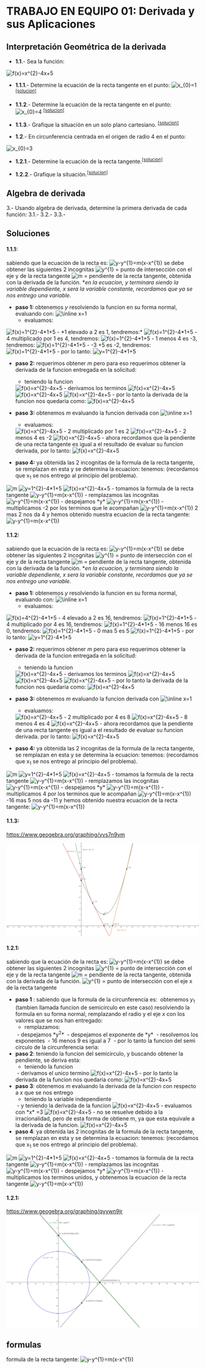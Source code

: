 <style>
@media print{
   .noprint{
       display:none;
   }
}
</style>
# TRABAJO EN EQUIPO 01: Derivada y sus Aplicaciones

## Interpretación Geométrica de la derivada
- **1.1**.- Sea la función:
<img src="https://latex.codecogs.com/svg.image?f(x)=x^{2}-4x&plus;5" title="f(x)=x^{2}-4x+5" />

  - **1.1.1**.- Determine la ecuación de la recta tangente en el punto:
<img src="https://latex.codecogs.com/svg.image?x_{0}=1" title="x_{0}=1" /> <sup class="noprint">[[solucion]]() </sup>

  - **1.1.2**.- Determine la ecuación de la recta tangente en el punto:
<img src="https://latex.codecogs.com/svg.image?x_{0}=4" title="x_{0}=4" /> <sup class="noprint">[[solucion]]() </sup>

  - **1.1.3**.- Grafique la situación en un solo plano cartesiano. <sup class="noprint">[[solucion]]() </sup>

- **1.2**.- En circunferencia centrada en el origen de radio 4 en el punto:
<img src="https://latex.codecogs.com/svg.image?x_{0}=3" title="x_{0}=3" />

  - **1.2.1**.- Determine la ecuación de la recta tangente.<sup class="noprint">[[solucion]]() </sup>

  - **1.2.2**.- Grafique la situación.<sup class="noprint">[[solucion]]() </sup>

## Algebra de derivada

3.- Usando algebra de derivada, determine la primera derivada de cada función:
3.1.-
3.2.-
3.3.-

<div style="page-break-after: always;"></div>

## Soluciones

#### 1.1.1:

sabiendo que la ecuación de la recta es:
<img src="https://latex.codecogs.com/svg.image?y-y_1=m(x-x_1)" title="y-y^{1}=m(x-x^{1})" />
se debe obtener las siguientes 2 incognitas
<img src="https://latex.codecogs.com/svg.image?y_1" title="y^{1}" /> = punto de intersección con el eje y de la recta tangente
<img src="https://latex.codecogs.com/svg.image?m" title="m" /> = pendiente de la recta tangente, obtenida con la derivada de la función.
**en la ecuacion, *y* terminara siendo la variable dependiente, *x* sera la variable constante, recordamos que ya se nos entrego una variable.*
  
- **paso 1:** obtenemos *y* resolviendo la funcion en su forma normal, evaluando con:
  <img src="https://latex.codecogs.com/svg.image?\inline&space;x=1" title="\inline x=1" />
  - evaluamos:
<img src="https://latex.codecogs.com/svg.image?f(1)=\mathbf{1^{2}}-4*1&plus;5" title="f(x)=1^{2}-4*1+5" />
  - *1 elevado a 2 es 1, tendremos:*
<img src="https://latex.codecogs.com/svg.image?f(1)=1-\mathbf{4*1}&plus;5" title="f(x)=1^{2}-4*1+5" />
  - 4 multiplicado por 1 es 4, tendremos:
<img src="https://latex.codecogs.com/svg.image?f(1)=\mathbf{1-4}&plus;5" title="f(x)=1^{2}-4*1+5" />
  - 1 menos 4 es -3, tendremos:
  <img src="https://latex.codecogs.com/svg.image?f(1)=\mathbf{-3&plus;5}" title="f(x)=1^{2}-4*1+5" />
  - -3 +5 es -2, tendremos:
  <img src="https://latex.codecogs.com/svg.image?f(1)=2" title="f(x)=1^{2}-4*1+5" />
  - por lo tanto:
  <img src="https://latex.codecogs.com/svg.image?y_1=2" title="y=1^{2}-4*1+5" />

- **paso 2:** requerimos obtener *m* pero para eso requerimos obtener la derivada de la funcion entregada en la solicitud:
  - teniendo la funcion
  <img src="https://latex.codecogs.com/svg.image?f(x)=x^{2}-4x&plus;5" title="f(x)=x^{2}-4x+5" />
  - derivamos los terminos
  <img src="https://latex.codecogs.com/svg.image?{x^{2}}'=2x" title="f(x)=x^{2}-4x+5" />
  <img src="https://latex.codecogs.com/svg.image?{-4x}'=-4" title="f(x)=x^{2}-4x+5" />
  <img src="https://latex.codecogs.com/svg.image?{5}'=0" title="f(x)=x^{2}-4x+5" />
  - por lo tanto la derivada de la funcion nos quedaria como:
  <img src="https://latex.codecogs.com/svg.image?f(x)'=2x-4" title="f(x)=x^{2}-4x+5" />

- **paso 3:** obtenemos *m* evaluando la funcion derivada con
  <img src="https://latex.codecogs.com/svg.image?\inline&space;x=1" title="\inline x=1" />
  - evaluamos:
  <img src="https://latex.codecogs.com/svg.image?f(1)'=(2*1)-4" title="f(x)=x^{2}-4x+5" />
  - 2 multiplicado por 1 es 2
  <img src="https://latex.codecogs.com/svg.image?f(1)'=(2*1)-4" title="f(x)=x^{2}-4x+5" />
  - 2 menos 4 es -2
  <img src="https://latex.codecogs.com/svg.image?f(1)'=2-4" title="f(x)=x^{2}-4x+5" />
  - ahora recordamos que la pendiente de una recta tangente es igual a el resultado de evaluar su funcion derivada, por lo tanto:
  <img src="https://latex.codecogs.com/svg.image?m=-2" title="f(x)=x^{2}-4x+5" />
- **paso 4:** ya obtenida las 2 incognitas de la formula de la recta tangente, se remplazan en esta y se determina la ecuacion:
  tenemos:
  (recordamos que x<sub>1</sub> se nos entrego al principio del problema).
 <img src="https://latex.codecogs.com/svg.image?x_1=1" title="m" />
  <img src="https://latex.codecogs.com/svg.image?y_1=2" title="y=1^{2}-4*1+5" />
  <img src="https://latex.codecogs.com/svg.image?m=-2" title="f(x)=x^{2}-4x+5" />
  - tomamos la formula de la recta tangente
  <img src="https://latex.codecogs.com/svg.image?y-y_1=m(x-x_1)" title="y-y^{1}=m(x-x^{1})" />
  - remplazamos las incognitas
  <img src="https://latex.codecogs.com/svg.image?y-2=-2(x-1)" title="y-y^{1}=m(x-x^{1})" />
  - despejamos *y*
  <img src="https://latex.codecogs.com/svg.image?y=-2(x-1)+2" title="y-y^{1}=m(x-x^{1})" />
  - multiplicamos -2 por los terminos que le acompañan
  <img src="https://latex.codecogs.com/svg.image?y=-2x+2+2" title="y-y^{1}=m(x-x^{1})" />
  2 mas 2 nos da 4 y hemos obtenido nuestra ecuacion de la recta tangente:
  <img src="https://latex.codecogs.com/svg.image?y=-2x+4" title="y-y^{1}=m(x-x^{1})" />

#### 1.1.2:

sabiendo que la ecuación de la recta es:
<img src="https://latex.codecogs.com/svg.image?y-y_1=m(x-x_1)" title="y-y^{1}=m(x-x^{1})" />
se debe obtener las siguientes 2 incognitas
<img src="https://latex.codecogs.com/svg.image?y_1" title="y^{1}" /> = punto de intersección con el eje y de la recta tangente
<img src="https://latex.codecogs.com/svg.image?m" title="m" /> = pendiente de la recta tangente, obtenida con la derivada de la función.
**en la ecuacion, *y* terminara siendo la variable dependiente, *x* sera la variable constante, recordamos que ya se nos entrego una variable.*
  
- **paso 1:** obtenemos *y* resolviendo la funcion en su forma normal, evaluando con:
  <img src="https://latex.codecogs.com/svg.image?\inline&space;x=4" title="\inline x=1" />
  - evaluamos:
<img src="https://latex.codecogs.com/svg.image?f(4)=\mathbf{4^{2}}-4*4&plus;5" title="f(x)=4^{2}-4*1+5" />
  - 4 elevado a 2 es 16, tendremos:
<img src="https://latex.codecogs.com/svg.image?f(4)=16-\mathbf{4*4}&plus;5" title="f(x)=1^{2}-4*1+5" />
  - 4 multiplicado por 4 es 16, tendremos:
<img src="https://latex.codecogs.com/svg.image?f(4)=\mathbf{16-16}&plus;5" title="f(x)=1^{2}-4*1+5" />
  - 16 menos 16 es 0, tendremos:
  <img src="https://latex.codecogs.com/svg.image?f(4)=\mathbf{0+5}" title="f(x)=1^{2}-4*1+5" />
  - 0 mas 5 es 5
  <img src="https://latex.codecogs.com/svg.image?f(4)=5" title="f(x)=1^{2}-4*1+5" />
  - por lo tanto:
  <img src="https://latex.codecogs.com/svg.image?y_1=5" title="y=1^{2}-4*1+5" />

- **paso 2:** requerimos obtener *m* pero para eso requerimos obtener la derivada de la funcion entregada en la solicitud:
  - teniendo la funcion
  <img src="https://latex.codecogs.com/svg.image?f(x)=x^{2}-4x&plus;5" title="f(x)=x^{2}-4x+5" />
  - derivamos los terminos
  <img src="https://latex.codecogs.com/svg.image?{x^{2}}'=2x" title="f(x)=x^{2}-4x+5" />
  <img src="https://latex.codecogs.com/svg.image?{-4x}'=-4" title="f(x)=x^{2}-4x+5" />
  <img src="https://latex.codecogs.com/svg.image?{5}'=0" title="f(x)=x^{2}-4x+5" />
  - por lo tanto la derivada de la funcion nos quedaria como:
  <img src="https://latex.codecogs.com/svg.image?f(x)'=2x-4" title="f(x)=x^{2}-4x+5" />

- **paso 3:** obtenemos *m* evaluando la funcion derivada con
  <img src="https://latex.codecogs.com/svg.image?\inline&space;x=4" title="\inline x=1" />
  - evaluamos:
  <img src="https://latex.codecogs.com/svg.image?f(4)'=(2*4)-4" title="f(x)=x^{2}-4x+5" />
  - 2 multiplicado por 4 es 8
  <img src="https://latex.codecogs.com/svg.image?f(4)'=8-4" title="f(x)=x^{2}-4x+5" />
  - 8 menos 4 es 4
  <img src="https://latex.codecogs.com/svg.image?f(4)'=4" title="f(x)=x^{2}-4x+5" />
  - ahora recordamos que la pendiente de una recta tangente es igual a el resultado de evaluar su funcion derivada. por lo tanto:
  <img src="https://latex.codecogs.com/svg.image?m=4" title="f(x)=x^{2}-4x+5" />

- **paso 4:** ya obtenida las 2 incognitas de la formula de la recta tangente, se remplazan en esta y se determina la ecuacion:
  tenemos:
  (recordamos que x<sub>1</sub> se nos entrego al principio del problema).
 <img src="https://latex.codecogs.com/svg.image?x_1=4" title="m" />
  <img src="https://latex.codecogs.com/svg.image?y_1=5" title="y=1^{2}-4*1+5" />
  <img src="https://latex.codecogs.com/svg.image?m=4" title="f(x)=x^{2}-4x+5" />
  - tomamos la formula de la recta tangente
  <img src="https://latex.codecogs.com/svg.image?y-y_1=m(x-x_1)" title="y-y^{1}=m(x-x^{1})" />
  - remplazamos las incognitas
  <img src="https://latex.codecogs.com/svg.image?y-5=4(x-4)" title="y-y^{1}=m(x-x^{1})" />
  - despejamos *y*
  <img src="https://latex.codecogs.com/svg.image?y=4(x-4)+5" title="y-y^{1}=m(x-x^{1})" />
  - multiplicamos 4 por los terminos que le acompañan
  <img src="https://latex.codecogs.com/svg.image?y=4x-16+5" title="y-y^{1}=m(x-x^{1})" />
  -16 mas 5 nos da -11 y hemos obtenido nuestra ecuacion de la recta tangente:
  <img src="https://latex.codecogs.com/svg.image?y=4x-11" title="y-y^{1}=m(x-x^{1})" />

#### 1.1.3:
https://www.geogebra.org/graphing/yvs7n9vm

<img src="img\taller_1_1_1_3.png">

#### 1.2.1:
sabiendo que la ecuación de la recta es:
<img src="https://latex.codecogs.com/svg.image?y-y_1=m(x-x_1)" title="y-y^{1}=m(x-x^{1})" />
se debe obtener las siguientes 2 incognitas
<img src="https://latex.codecogs.com/svg.image?y_1" title="y^{1}" /> = punto de intersección con el eje y de la recta tangente
<img src="https://latex.codecogs.com/svg.image?m" title="m" /> = pendiente de la recta tangente, obtenida con la derivada de la función.
<img src="https://latex.codecogs.com/svg.image?x_1" title="y^{1}" /> = punto de intersección con el eje x de la recta tangente



- **paso 1** :
  sabiendo que la formula de la circunferencia es:
  <img src="https://latex.codecogs.com/svg.image?y^{2}+x^{2}=r^{2}" title="" />
  obtenemos *y*<sub>1</sub> (tambien llamada funcion de semicirculo en este caso) resolviendo la formula en su forma normal, remplazando el radio y el eje *x* con los valores que se nos han entregado:
  <img src="https://latex.codecogs.com/svg.image?r=4" title="" />
  <img src="https://latex.codecogs.com/svg.image?x=3" title="" />
  - remplazamos:
  <img src="https://latex.codecogs.com/svg.image?y^{2}+3^{2}=4^{2}" title="" />
  - despejamos *y<sup>2</sup>*
  <img src="https://latex.codecogs.com/svg.image?y^{2}=4^{2}-3^{2}" title="" />
  - despejamos el exponente de *y*
  <img src="https://latex.codecogs.com/svg.image?y=\pm\sqrt{4^{2}-3^{2}}" title="" />
  - resolvemos los exponentes
  <img src="https://latex.codecogs.com/svg.image?y=\pm\sqrt{16-9}" title="" />
  - 16 menos 9 es igual a 7
  <img src="https://latex.codecogs.com/svg.image?y=\pm\sqrt{7}" title="" />
  - por lo tanto la funcion del semi circulo de la circunferencia seria:
  <img src="https://latex.codecogs.com/svg.image?f(x)=\pm\sqrt{7}" title="" />
- **paso 2**:
  teniendo la funcion del semicirculo, y buscando obtener la pendiente, se deriva esta:
  - teniendo la funcion
  <img src="https://latex.codecogs.com/svg.image?f(x)=\pm\sqrt{7}" title="" />
  - derivamos el unico termino
  <img src="https://latex.codecogs.com/svg.image?{\pm\sqrt{7}}'=\frac{x}{\pm\sqrt{7}}" title="f(x)=x^{2}-4x+5" />
  - por lo tanto la derivada de la funcion nos quedaria como:
    <img src="https://latex.codecogs.com/svg.image?f(x)'=\frac{x}{\pm\sqrt{7}}" title="f(x)=x^{2}-4x+5" />
- **paso 3**:
  obtenemos *m* evaluando la derivada de la funcion con respecto a *x* que se nos entrego
  - teniendo la variable independiente
  <img src="https://latex.codecogs.com/svg.image?x=3" title="" />
  - y teniendo la derivada de la funcion
  <img src="https://latex.codecogs.com/svg.image?f(x)'=\frac{x}{\pm\sqrt{7}}" title="f(x)=x^{2}-4x+5" />
  - evaluamos con *x* =3
  <img src="https://latex.codecogs.com/svg.image?f(3)'=\frac{3}{\pm\sqrt{7}}" title="f(x)=x^{2}-4x+5" />
  - no se resuelve debido a la irracionalidad, pero de esta forma de obtiene m, ya que esta equivale a la derivada de la funcion.
  <img src="https://latex.codecogs.com/svg.image?m=\frac{3}{\pm\sqrt{7}}" title="f(x)=x^{2}-4x+5" />
- **paso 4**:
ya obtenida las 2 incognitas de la formula de la recta tangente, se remplazan en esta y se determina la ecuacion:
  tenemos:
  (recordamos que x<sub>1</sub> se nos entrego al principio del problema).
 <img src="https://latex.codecogs.com/svg.image?x_1=3" title="m" />
  <img src="https://latex.codecogs.com/svg.image?y_1=\pm\sqrt{7}" title="y=1^{2}-4*1+5" />
  <img src="https://latex.codecogs.com/svg.image?m=\frac{3}{\pm\sqrt{7}}" title="f(x)=x^{2}-4x+5" />
  - tomamos la formula de la recta tangente
  <img src="https://latex.codecogs.com/svg.image?y-y_1=m(x-x_1)" title="y-y^{1}=m(x-x^{1})" />
  - remplazamos las incognitas
  <img src="https://latex.codecogs.com/svg.image?y-(\pm\sqrt{7})=\frac{3}{\pm\sqrt{7}}(x-3)" title="y-y^{1}=m(x-x^{1})" />
  - despejamos *y*
  <img src="https://latex.codecogs.com/svg.image?y=\frac{3}{\pm\sqrt{7}}(x-3)+(\pm\sqrt{7})" title="y-y^{1}=m(x-x^{1})" />
  - multiplicamos los terminos unidos, y obtenemos la ecuacion de la recta tangente
  <img src="https://latex.codecogs.com/svg.image?y=\frac{3x}{\pm\sqrt{7}}-\frac{9}{\pm\sqrt{7}}+(\pm\sqrt{7})" title="y-y^{1}=m(x-x^{1})" />


#### 1.2.1:
https://www.geogebra.org/graphing/qyywn9jr
<img src="img\taler_2_1_2_2.png">


## formulas

formula de la recta tangente:
<img src="https://latex.codecogs.com/svg.image?y-y_1=m(x-x_1)" title="y-y^{1}=m(x-x^{1})" />

